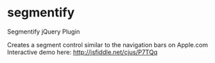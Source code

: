segmentify
==========

Segmentify jQuery Plugin

Creates a segment control similar to the navigation bars on Apple.com
Interactive demo here: http://jsfiddle.net/cjus/P7TQq

